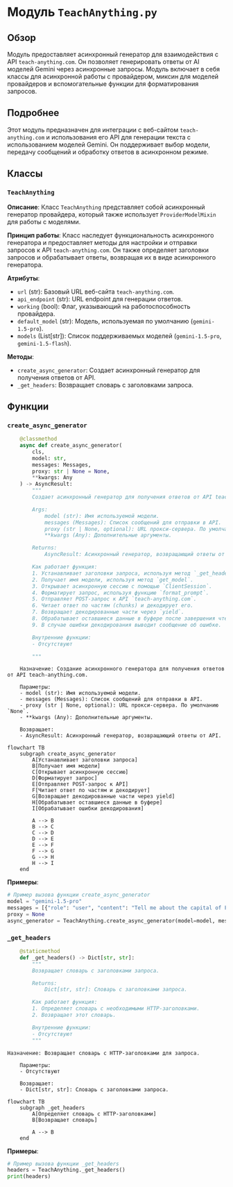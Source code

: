 # Модуль `TeachAnything.py`

## Обзор

Модуль предоставляет асинхронный генератор для взаимодействия с API `teach-anything.com`. Он позволяет генерировать ответы от AI моделей Gemini через асинхронные запросы. Модуль включает в себя классы для асинхронной работы с провайдером, миксин для моделей провайдеров и вспомогательные функции для форматирования запросов.

## Подробнее

Этот модуль предназначен для интеграции с веб-сайтом `teach-anything.com` и использования его API для генерации текста с использованием моделей Gemini. Он поддерживает выбор модели, передачу сообщений и обработку ответов в асинхронном режиме.

## Классы

### `TeachAnything`

**Описание**: Класс `TeachAnything` представляет собой асинхронный генератор провайдера, который также использует `ProviderModelMixin` для работы с моделями.

**Принцип работы**:
Класс наследует функциональность асинхронного генератора и предоставляет методы для настройки и отправки запросов к API `teach-anything.com`. Он также определяет заголовки запросов и обрабатывает ответы, возвращая их в виде асинхронного генератора.

**Атрибуты**:
- `url` (str): Базовый URL веб-сайта `teach-anything.com`.
- `api_endpoint` (str): URL endpoint для генерации ответов.
- `working` (bool): Флаг, указывающий на работоспособность провайдера.
- `default_model` (str): Модель, используемая по умолчанию (`gemini-1.5-pro`).
- `models` (List[str]): Список поддерживаемых моделей (`gemini-1.5-pro`, `gemini-1.5-flash`).

**Методы**:
- `create_async_generator`: Создает асинхронный генератор для получения ответов от API.
- `_get_headers`: Возвращает словарь с заголовками запроса.

## Функции

### `create_async_generator`

```python
    @classmethod
    async def create_async_generator(
        cls,
        model: str,
        messages: Messages,
        proxy: str | None = None,
        **kwargs: Any
    ) -> AsyncResult:
        """
        Создает асинхронный генератор для получения ответов от API teach-anything.com.

        Args:
            model (str): Имя используемой модели.
            messages (Messages): Список сообщений для отправки в API.
            proxy (str | None, optional): URL прокси-сервера. По умолчанию `None`.
            **kwargs (Any): Дополнительные аргументы.

        Returns:
            AsyncResult: Асинхронный генератор, возвращающий ответы от API.

        Как работает функция:
        1. Устанавливает заголовки запроса, используя метод `_get_headers`.
        2. Получает имя модели, используя метод `get_model`.
        3. Открывает асинхронную сессию с помощью `ClientSession`.
        4. Форматирует запрос, используя функцию `format_prompt`.
        5. Отправляет POST-запрос к API `teach-anything.com`.
        6. Читает ответ по частям (chunks) и декодирует его.
        7. Возвращает декодированные части через `yield`.
        8. Обрабатывает оставшиеся данные в буфере после завершения чтения.
        9. В случае ошибки декодирования выводит сообщение об ошибке.

        Внутренние функции:
        - Отсутствуют

        """
```

```text
    Назначение: Создание асинхронного генератора для получения ответов от API teach-anything.com.

    Параметры:
    - model (str): Имя используемой модели.
    - messages (Messages): Список сообщений для отправки в API.
    - proxy (str | None, optional): URL прокси-сервера. По умолчанию `None`.
    - **kwargs (Any): Дополнительные аргументы.

    Возвращает:
    - AsyncResult: Асинхронный генератор, возвращающий ответы от API.
```

```text
flowchart TB
    subgraph create_async_generator
        A[Устанавливает заголовки запроса]
        B[Получает имя модели]
        C[Открывает асинхронную сессию]
        D[Форматирует запрос]
        E[Отправляет POST-запрос к API]
        F[Читает ответ по частям и декодирует]
        G[Возвращает декодированные части через yield]
        H[Обрабатывает оставшиеся данные в буфере]
        I[Обрабатывает ошибки декодирования]

        A --> B
        B --> C
        C --> D
        D --> E
        E --> F
        F --> G
        G --> H
        H --> I
    end
```

**Примеры**:

```python
# Пример вызова функции create_async_generator
model = "gemini-1.5-pro"
messages = [{"role": "user", "content": "Tell me about the capital of France."}]
proxy = None
async_generator = TeachAnything.create_async_generator(model=model, messages=messages, proxy=proxy)
```

### `_get_headers`

```python
    @staticmethod
    def _get_headers() -> Dict[str, str]:
        """
        Возвращает словарь с заголовками запроса.

        Returns:
            Dict[str, str]: Словарь с заголовками запроса.

        Как работает функция:
        1. Определяет словарь с необходимыми HTTP-заголовками.
        2. Возвращает этот словарь.

        Внутренние функции:
        - Отсутствуют
        """
```

```text
Назначение: Возвращает словарь с HTTP-заголовками для запроса.

    Параметры:
    - Отсутствуют

    Возвращает:
    - Dict[str, str]: Словарь с заголовками запроса.
```

```text
flowchart TB
    subgraph _get_headers
        A[Определяет словарь с HTTP-заголовками]
        B[Возвращает словарь]

        A --> B
    end
```

**Примеры**:

```python
# Пример вызова функции _get_headers
headers = TeachAnything._get_headers()
print(headers)